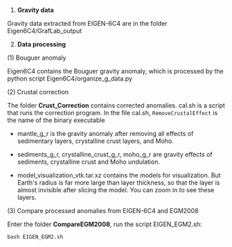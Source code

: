 1. **Gravity data**

Gravity data extracted from EIGEN-6C4 are in the folder Eigen6C4/GrafLab_output

2. **Data processing**

(1) Bouguer anomaly

Eigen6C4 contains the Bouguer gravity anomaly, which is processed by the python script Eigen6C4/organize_g_data.py

(2) Crustal correction

The folder **Crust_Correction** contains corrected anomalies.  cal.sh is a script that runs the correction program. In the file cal.sh, `RemoveCrustalEffect` is the name of the binary executable 

- mantle_g_r is the gravity anomaly after removing all effects of sedimentary layers, crystalline crust layers, and Moho. 

- sediments_g_r, crystalline_crust_g_r, moho_g_r  are gravity effects of sediments, crystalline crust and Moho undulation. 

- model_visualization_vtk.tar.xz contains the models for visualization. But Earth's radius is far more large than layer thickness, so that the layer is almost invisible after slicing the model. You can zoom in to see these layers.

(3) Compare processed anomalies from EIGEN-6C4 and EGM2008

Enter the folder **CompareEGM2008**, run the script EIGEN_EGM2.sh:

```
bash EIGEN_EGM2.sh
```




